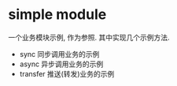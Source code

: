 # simple module

一个业务模块示例, 作为参照.
其中实现几个示例方法.
- sync 同步调用业务的示例
- async 异步调用业务的示例
- transfer 推送(转发)业务的示例